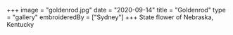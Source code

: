 +++
image = "goldenrod.jpg"
date = "2020-09-14"
title = "Goldenrod"
type = "gallery"
embroideredBy = ["Sydney"]
+++
State flower of Nebraska, Kentucky